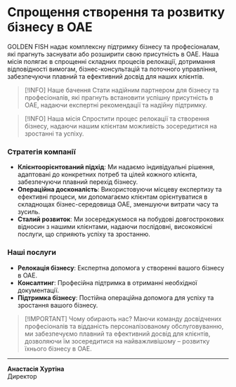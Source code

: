 # Спрощення створення та розвитку бізнесу в ОАЕ

GOLDEN FISH надає комплексну підтримку бізнесу та професіоналам, які прагнуть заснувати або розширити свою присутність в ОАЕ. Наша місія полягає в спрощенні складних процесів релокації, дотримання відповідності вимогам, бізнес-консультацій та поточного управління, забезпечуючи плавний та ефективний досвід для наших клієнтів.

> [!INFO] Наше бачення
> Стати надійним партнером для бізнесу та професіоналів, які прагнуть встановити успішну присутність в ОАЕ, надаючи експертні рекомендації та надійну підтримку.

> [!INFO] Наша місія
> Спростити процес релокації та створення бізнесу, надаючи нашим клієнтам можливість зосередитися на зростанні та успіху.

### Стратегія компанії

- **Клієнтоорієнтований підхід**: Ми надаємо індивідуальні рішення, адаптовані до конкретних потреб та цілей кожного клієнта, забезпечуючи плавний перехід бізнесу.
- **Операційна досконалість**: Використовуючи місцеву експертизу та ефективні процеси, ми допомагаємо клієнтам орієнтуватися в складнощах бізнес-середовища ОАЕ, зменшуючи витрати часу та зусиль.
- **Сталий розвиток**: Ми зосереджуємося на побудові довгострокових відносин з нашими клієнтами, надаючи послідовні, високоякісні послуги, що сприяють успіху та зростанню.

### Наші послуги

- **Релокація бізнесу**: Експертна допомога у створенні вашого бізнесу в ОАЕ.
- **Консалтинг**: Професійна підтримка в отриманні необхідної документації.
- **Підтримка бізнесу**: Постійна операційна допомога для успіху та зростання вашого бізнесу.

> [!IMPORTANT] Чому обирають нас?
> Маючи команду досвідчених професіоналів та відданість персоналізованому обслуговуванню, ми забезпечуємо плавний та ефективний досвід для клієнтів, дозволяючи їм зосередитися на найважливішому – розвитку їхнього бізнесу в ОАЕ.

---

**Анастасія Хуртіна**  
Директор

